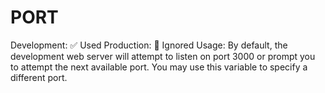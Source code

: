 # PORT

Development: ✅ Used
Production: 🚫 Ignored
Usage: By default, the development web server will attempt to listen on port 3000 or prompt you to attempt the next available port. You may use this variable to specify a different port.